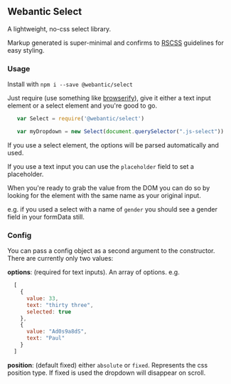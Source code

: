## Webantic Select

A lightweight, no-css select library. 

Markup generated is super-minimal and confirms to [RSCSS](http://rscss.io) guidelines for easy styling.

### Usage

Install with `npm i --save @webantic/select`

Just require (use something like [browserify](http://browserify.org/)), give it either a text input element or a select element and you're good to go.

```javascript
   var Select = require('@webantic/select')

   var myDropdown = new Select(document.querySelector(".js-select"))
```

If you use a select element, the options will be parsed automatically and used. 

If you use a text input you can use the `placeholder` field to set a placeholder.

When you're ready to grab the value from the DOM you can do so by looking for the element with the same name as your original input. 

e.g. if you used a select with a name of `gender` you should see a gender field in your formData still. 

### Config

You can pass a config object as a second argument to the constructor. There are currently only two values:

**options**: (required for text inputs). An array of options. e.g.

```javascript
  [ 
    {
      value: 33,
      text: "thirty three",
      selected: true
    },
    {
      value: "Ad0s9a8dS",
      text: "Paul"
    }
  ]
```

**position**: (default fixed) either `absolute` or `fixed`. Represents the css position type. If fixed is used the dropdown will disappear on scroll. 

